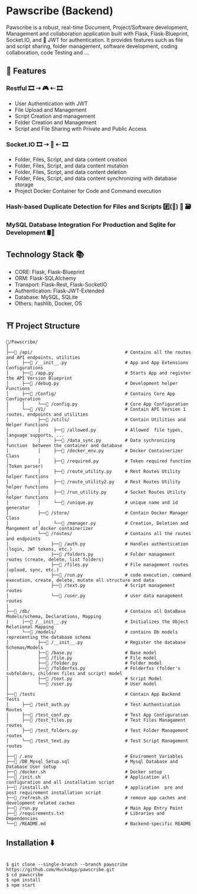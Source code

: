 # Pawscribe (Backend)
Pawscribe is a robust, real-time Document, Project/Software development, Management and collaboration application built with Flask, Flask-Blueprint, Socket.IO, and 🔏 JWT for authentication. It provides features such as file and script sharing, folder management, software development, coding collaboration, code Testing and ...

## 🧰 Features
###  Restful 🎞 ⇢ 🎮 ⇠ 🎞
  - User Authentication with JWT
  - File Upload and Management
  - Script Creation and management
  - Folder Creation and Management
  - Script and File Sharing with Private and Public Access
### Socket.IO  🎞 ⇢ 🔌 ⇠ 🎞
  - Folder, Files, Script, and data content creation
  - Folder, Files, Script, and data content mutation
  - Folder, Files, Script, and data content deletion
  - Folder, Files, Script, and data content synchronizing with database storage
  - Project Docker Container for Code and Command execution

### Hash-based Duplicate Detection for Files and Scripts #️⃣(📃) 🔀 🗃
### MySQL Database Integration For Production and Sqlite for Development 🛢🔄

## Technology Stack 📚
- CORE: Flask, Flask-Blueprint
- ORM: Flask-SQLAlchemy
- Transport: Flask-Rest, Flask-SocketIO
- Authentication: Flask-JWT-Extended
- Database: MySQL, SQLite
- Others: hashlib, Docker, OS

## ⛩ Project Structure

```plaintext
📁/Pawscribe/
│
├──📁 /api/                                   # Contains all the routes and API endpoints, utilities
│     ├──📄 /__init__.py                      # App and App Extensions Configurations
│     ├──📄 /app.py                           # Starts App and register the API Version Blueprint
│     ├──📄 /debug.py                         # Development helper Functions
│     ├──📁 /Config/                          # Contains Core App Configuration
│     │     └──📄 /config.py                  # Core App Configuration 
│     └──📁 /V1/                              # Contain API Version 1 routes, endpoints and utilities 
│           ├──📁 /utils/                     # Contain Utilities and Helper Functions
│           │     ├──📄 /allowed.py           # Allowed  file types, language supports, ...
│           │     ├──📄 /data_sync.py         # Data sychronizing function  between the container and database
│           │     ├──📄 /docker_env.py        # Docker Containerizer Class
│           │     ├──📄 /required.py          # Token required function (Token parser)
│           │     ├──📄 /route_utility.py     # Rest Routes Utility helper functions
│           │     ├──📄 /route_utility2.py    # Rest Routes Utility helper functions
│           │     ├──📄 /run_utility.py       # Socket Routes Utility helper functions
│           │     └──📄 /unique.py            # unique name and id generator
│           ├──📁 /store/                     # Contain Docker Manager Class
│           │     └──📄 /manager.py           # Creation, Deletion and Mangement of docker containerizer
│           └──📁 /routes/                    # Contains all the routes and endpoints
│                ├──📄 /auth.py               # Handles authentication (login, JWT tokens, etc.)
│                ├──📄 /folders.py            # Folder management routes (create, delete, list folders)
│                ├──📄 /files.py              # File management routes (upload, sync, etc.)
│                ├──📄 /run.py                # code execution, command execution, create, delete, mutate all structure and data
│                ├──📄 /text.py               # Script management routes
│                └──📄 /user.py               # user data management routes
│
├──📁 /db/                                    # Contains all DataBase Models/schema, Declarations, Mapping
|     |──📄 /__init__.py                      # Initializes the Object Relational Mapping
|     └──📁 /models/                          # contains Db models representing the database schema
│           ├──📄 /__init__.py                # Register the database Schemas/Models
│           ├──📄 /base.py                    # Base model
│           ├──📄 /file.py                    # File model
│           ├──📄 /folder.py                  # Folder model
│           ├──📄 /folderfxs.py               # Folderfxs (folder's subfolders, children files and script) model
│           ├──📄 /text.py                    # Script Model
│           └──📄 /user.py                    # User model
│
├──📁 /tests                                  # Contain App Backend Tests
│     ├──📄 /test_auth.py                     # Test Authentication Routes
│     ├──📄 /test_conf.py                     # Test App Configuration
│     ├──📄 /test_files.py                    # Test Files Managament routes
│     ├──📄 /test_folders.py                  # Test Folder Management routes
│     └──📄 /test_text.py                     # Test Script Management routes
│
├──📄 /.env                                   # Enviroment Variables
├──📄 /DB_Mysql_Setup.sql                     # Mysql Database and Database User setup
├──📄 /docker.sh                              # Docker setup
├──📄 /init.sh                                # Application all configuration and all installation script
├──📄 /install.sh                             # application  pre and post requirement installation script
├──📄 /refresh.sh                             # remove app caches and development related caches
├──📄 /run.py                                 # Main App Entry Point
├──📄 /requirements.txt                       # Libraries and Dependencies
└──📄 /README.md                              # Backend-specific README
```


## Installation ⬇️
```

$ git clone --single-branch --branch pawscribe https://github.com/HucksApp/pawscribe.git
$ cd pawscribe
$ npm install
$ npm start
```


